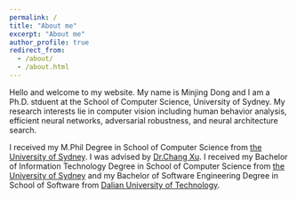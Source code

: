 ```yaml
---
permalink: /
title: "About me"
excerpt: "About me"
author_profile: true
redirect_from: 
  - /about/
  - /about.html
---
```


Hello and welcome to my website. My name is Minjing Dong and I am a Ph.D. stduent at the School of Computer Science, University of Sydney. My research interests lie in computer vision including human behavior analysis, efficient neural networks, adversarial robustness, and neural architecture search.

I received my M.Phil Degree in School of Computer Science from [the University of Sydney](https://www.sydney.edu.au/). I was advised by [Dr.Chang Xu](http://www.changxu.xyz/). I received my Bachelor of Information Technology Degree in School of Computer Science from [the University of Sydney](https://www.sydney.edu.au/) and my Bachelor of Software Engineering Degree in School of Software from [Dalian University of Technology](https://en.dlut.edu.cn/).

